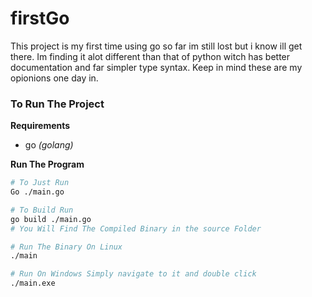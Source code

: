 # firstGo

This project is my first time using go so far im still lost but i know ill get there. Im finding it alot different than that of python witch has better documentation and far simpler type syntax. Keep in mind these are my opionions one day in.

### To Run The Project

**Requirements**

- go *(golang)*

**Run The Program**
```bash 
# To Just Run 
Go ./main.go

# To Build Run
go build ./main.go
# You Will Find The Compiled Binary in the source Folder

# Run The Binary On Linux
./main

# Run On Windows Simply navigate to it and double click
./main.exe
```
